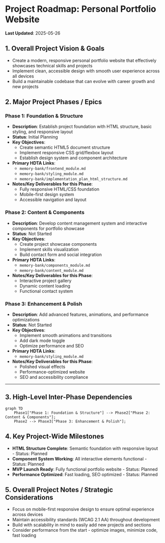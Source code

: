# Project Roadmap: Personal Portfolio Website

**Last Updated**: 2025-05-26

## 1. Overall Project Vision & Goals
*   Create a modern, responsive personal portfolio website that effectively showcases technical skills and projects
*   Implement clean, accessible design with smooth user experience across all devices
*   Build a maintainable codebase that can evolve with career growth and new projects

## 2. Major Project Phases / Epics

### Phase 1: Foundation & Structure
*   **Description**: Establish project foundation with HTML structure, basic styling, and responsive layout
*   **Status**: Initial Planning
*   **Key Objectives**:
    *   Create semantic HTML5 document structure
    *   Implement responsive CSS grid/flexbox layout
    *   Establish design system and component architecture
*   **Primary HDTA Links**: 
    *   `memory-bank/frontend_module.md`
    *   `memory-bank/styling_module.md`
    *   `memory-bank/implementation_plan_html_structure.md`
*   **Notes/Key Deliverables for this Phase**:
    *   Fully responsive HTML/CSS foundation
    *   Mobile-first design system
    *   Accessible navigation and layout

### Phase 2: Content & Components
*   **Description**: Develop content management system and interactive components for portfolio showcase
*   **Status**: Not Started
*   **Key Objectives**:
    *   Create project showcase components
    *   Implement skills visualization
    *   Build contact form and social integration
*   **Primary HDTA Links**: 
    *   `memory-bank/components_module.md`
    *   `memory-bank/content_module.md`
*   **Notes/Key Deliverables for this Phase**:
    *   Interactive project gallery
    *   Dynamic content loading
    *   Functional contact system

### Phase 3: Enhancement & Polish
*   **Description**: Add advanced features, animations, and performance optimizations
*   **Status**: Not Started
*   **Key Objectives**:
    *   Implement smooth animations and transitions
    *   Add dark mode toggle
    *   Optimize performance and SEO
*   **Primary HDTA Links**: 
    *   `memory-bank/styling_module.md`
*   **Notes/Key Deliverables for this Phase**:
    *   Polished visual effects
    *   Performance-optimized website
    *   SEO and accessibility compliance

---

## 3. High-Level Inter-Phase Dependencies
```mermaid
graph TD
    Phase1["Phase 1: Foundation & Structure"] --> Phase2["Phase 2: Content & Components"];
    Phase2 --> Phase3["Phase 3: Enhancement & Polish"];
```

## 4. Key Project-Wide Milestones
*   **HTML Structure Complete**: Semantic foundation with responsive layout - Status: Planned
*   **Component System Working**: All interactive elements functional - Status: Planned
*   **MVP Launch Ready**: Fully functional portfolio website - Status: Planned
*   **Performance Optimized**: Fast loading, SEO optimized - Status: Planned

## 5. Overall Project Notes / Strategic Considerations
*   Focus on mobile-first responsive design to ensure optimal experience across devices
*   Maintain accessibility standards (WCAG 2.1 AA) throughout development
*   Build with scalability in mind to easily add new projects and sections
*   Consider performance from the start - optimize images, minimize code, fast loading
